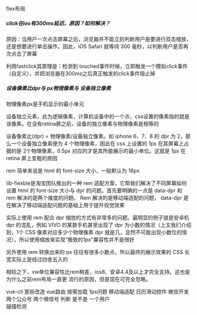 flex布局

##### click在ios有300ms延迟，原因？如何解决？

原因：当用户一次点击屏幕之后，浏览器并不能立刻判断用户是要进行双击缩放，还是想要进行单击操作。因此，iOS Safari 就等待 300 毫秒，以判断用户是否再次点击了屏幕 

利用fastclick其原理是：检测到 touched事件时候，立即触发一个模拟click事件（自定义），并把浏览器在300ms之后真正触发的click事件阻止掉

##### 设备像素比dpr与 px物理像素与 设备独立像素

物理像素px是手机显示的最小单元

设备独立元素，此为逻辑像素，计算机设备中的一个点，css设置的像素指的就是该像素。在没有retina屏之前，设备的独立像素与物理像素是相等的

设备像素比(dpr) = 物理像素/设备独立像素。如 iphone 6、7、8 的 dpr 为 2，那么一个设备独立像素便为 4 个物理像素，因此在 css 上设置的 1px 在其屏幕上占据的是 2个物理像素，0.5px 对应的才是其所能展示的最小单位。这就是 1px 在 retina 屏上变粗的原因 

rem 简单来说是 html 的 font-size 大小，一般默认为 16px 

lib-fiexble是淘宝团队推出的一种 rem 适配方案，它帮我们解决了不同屏幕如何设置 html 的 font-size 大小与 dpr 的问题。首先要明确的一点是 data-dpr 和 rem 解决的是两个维度的问题。 Rem 解决的是移动端适配的问题， data-dpr 是在解决了移动端适配问题的基础上用于提升视觉效果 

实际上使用 rem 配合 dpr 缩放的方式有非常多的问题。最明显的例子就是安卓机 dpr 的混乱，例如 VIVO 的某款手机甚至出现了 dpr 为小数的情况（上文我们介绍到，1个 CSS 像素对应多少个物理像素 dpr 就是几，显然不可能出现小数位的情况），所以使用缩放来实现“极致的1px”兼容性并不是很好

 另外使用 rem 转换出来的 px 往往有很多小数点，所以最终的展示效果的 CSS 长宽实际上是经过四舍五入的 

 相较之下，vw单位兼容性比rem稍差，ios8、安卓4.4及以上才完全支持。这也是为什么之前rem布局一直更    流行的原因，但是现在可完全忽略。


vue-cli 那些改造 
vue路由
按需加载 
1px问题
移动端适配
日历滑动控件
微信开发 两个公众号 两个微信号 判断 是不是 一个用户  
碰撞检测


 

 

 
